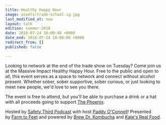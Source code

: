 ```yaml
---
title: Healthy Happy Hour
image: assets/trade-school-ig.jpg
last_modified_at: now
layout: talk
edition: summer-2018
date: 2018-07-24 16:00:48 +0000
date_end: 2018-07-24 18:00:00 +0000
redirect_from: []
published: false

---
```

Looking to network at the end of the trade show on Tuesday? Come join us at the Massive Impact Healthy Happy Hour. Free to the public and open to all, this event serves as a space to network and connect without alcohol present. Whether sober, sober supportive, sober curious, or just looking to meet new people, we'd love to see you there.

The event is free to attend, but you'll be able to purchase a drink or a hat with all proceeds going to support [The Phoenix](https://www.facebook.com/thephoenixnational/). 

Hosted by [Safety Third Podcast](https://www.facebook.com/safetythirdpodcast/) with host [Paddy O'Connell](https://www.facebook.com/paddy.oconnell.986)! Presented by [Farm to Feet](https://www.facebook.com/FarmtoFeet/) and powered by [Brew Dr. Kombucha](https://www.facebook.com/brewdrkombucha/) and [Kate's Real Food](https://www.facebook.com/KatesRealFood/).